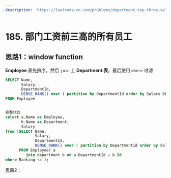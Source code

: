```yaml
---
description: 'https://leetcode-cn.com/problems/department-top-three-salaries/'
---
```


# 185. 部门工资前三高的所有员工

## 思路1：window function

**Employee** 表先排序，然后 `join` 上 **Department 表**，最后使用 `where` 过滤

```sql
SELECT Name,
       Salary,
       DepartmentId,
       DENSE_RANK() over ( partition by DepartmentId order by Salary DESC) as Ranking
FROM Employee


完整代码
select a.Name as Employee,
       b.Name as Department,
       Salary
from (SELECT Name,
             Salary,
             DepartmentId,
             DENSE_RANK() over ( partition by DepartmentId order by Salary DESC) as Ranking
      FROM Employee) a
         join department b on a.DepartmentId = b.Id
where Ranking <= 3;
```

思路2：

